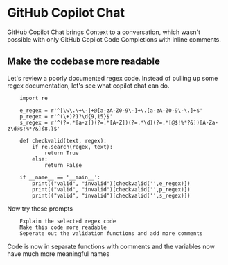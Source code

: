 # GitHub Copilot Chat

GitHub Copilot Chat brings Context to a conversation, which wasn't possible with only GitHub Copilot Code Completions with inline comments.

## Make the codebase more readable

Let's review a poorly documented regex code. Instead of pulling up some regex documentation, let's see what copilot chat can do.

        import re
        
        e_regex = r'^[\w\.\+\-]+@[a-zA-Z0-9\-]+\.[a-zA-Z0-9\-\.]+$'
        p_regex = r'^(\+)?1?\d{9,15}$'
        s_regex = r'^(?=.*[a-z])(?=.*[A-Z])(?=.*\d)(?=.*[@$!%*?&])[A-Za-z\d@$!%*?&]{8,}$'
        
        def checkvalid(text, regex):
            if re.search(regex, text):
                return True
            else:
                return False
        
        if __name__	== '__main__':
            print(("valid", "invalid")[checkvalid('',e_regex)])
            print(("valid", "invalid")[checkvalid('',p_regex)])
            print(("valid", "invalid")[checkvalid('',s_regex)])

Now try these prompts

        Explain the selected regex code
        Make this code more readable
        Seperate out the validation functions and add more comments

Code is now in separate functions with comments and the variables now have much more meaningful names
